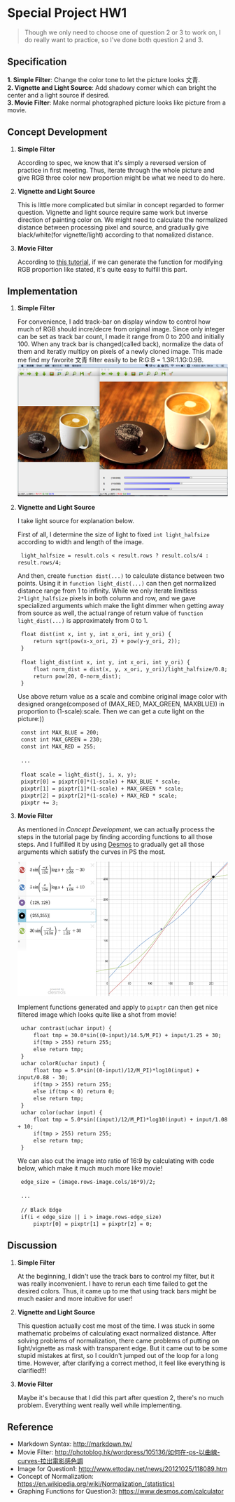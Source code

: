 # Special Project HW1

> Though we only need to choose one of question 2 or 3 to work on, I do really want to practice, so I've done both question 2 and 3.

## Specification

**1. Simple Filter**:
Change the color tone to let the picture looks 文青.<br>
**2. Vignette and Light Source**: Add shadowy corner which can bright the center and a light source if desired.<br>
**3. Movie Filter**: Make normal photographed picture looks like picture from a movie.

## Concept Development

1. **Simple Filter**

	According to spec, we know that it's simply a reversed version of practice in first meeting. Thus, iterate through the whole picture and give RGB three color new proportion might be what we need to do here.

2. **Vignette and Light Source**

	This is little more complicated but similar in concept regarded to former question. Vignette and light source require same work but inverse direction of painting color on. We might need to calculate the normalized distance between processing pixel and source, and gradually give black/white(for vignette/light) according to that nomalized distance.

3. **Movie Filter**

	According to [this tutorial](http://photoblog.hk/wordpress/105136/如何在-ps-以曲線-curves-拉出電影感色調), if we can generate the function for modifying RGB proportion like stated, it's quite easy to fulfill this part.

## Implementation

1. **Simple Filter**

	For convenience, I add track-bar on display window to control how much of RGB should incre/decre from original image. Since only integer can be set as track bar count, I made it range from 0 to 200 and initially 100. When any track bar is changed(called back), normalize the data of them and iteratly multipy on pixels of a newly cloned image. This made me find my favorite 文青 filter easily to be R:G:B = 1.3R:1.1G:0.9B.
	![Processing on Question1](report_image/q1.png)

2. **Vignette and Light Source**

	I take light source for explanation below.
	
	First of all, I determine the size of light to fixed `int light_halfsize` according to width and length of the image.

		light_halfsize = result.cols < result.rows ? result.cols/4 : result.rows/4;

	And then, create `function dist(...)` to calculate distance between two points. Using it in `function light_dist(...)` can then get normalized distance range from 1 to infinity. While we only iterate limitless `2*light_halfsize` pixels in both column and row, and we gave specialized arguments which make the light dimmer when getting away from source as well, the actual range of return value of `function light_dist(...)` is approximately from 0 to 1. 

		float dist(int x, int y, int x_ori, int y_ori) {
			return sqrt(pow(x-x_ori, 2) + pow(y-y_ori, 2));
		}

		float light_dist(int x, int y, int x_ori, int y_ori) {
			float norm_dist = dist(x, y, x_ori, y_ori)/light_halfsize/0.8;
			return pow(20, 0-norm_dist);
		}
		
	Use above return value as a scale and combine original image color with designed orange(composed of (MAX_RED, MAX_GREEN, MAXBLUE)) in proportion to (1-scale):scale. Then we can get a cute light on the picture:))
	
		const int MAX_BLUE = 200;
		const int MAX_GREEN = 230;
		const int MAX_RED = 255;
		
		...
	
		float scale = light_dist(j, i, x, y);
		pixptr[0] = pixptr[0]*(1-scale) + MAX_BLUE * scale;
		pixptr[1] = pixptr[1]*(1-scale) + MAX_GREEN * scale;
		pixptr[2] = pixptr[2]*(1-scale) + MAX_RED * scale;
		pixptr += 3;

3. **Movie Filter**

	As mentioned in *Concept Development*, we can actually process the steps in the tutorial page by finding according functions to all those steps. And I fulfilled it by using [Desmos](https://www.desmos.com/calculator) to gradually get all those arguments which satisfy the curves in PS the most.
	
	![Function Generating](report_image/function.png)
	
	Implement functions generated and apply to `pixptr` can then get nice filtered image which looks quite like a shot from movie!
	
		uchar contrast(uchar input) {
			float tmp = 30.0*sin((0-input)/14.5/M_PI) + input/1.25 + 30;
			if(tmp > 255) return 255;
			else return tmp;
		}
		uchar colorR(uchar input) {
			float tmp = 5.0*sin((0-input)/12/M_PI)*log10(input) + input/0.88 - 30;
			if(tmp > 255) return 255;
			else if(tmp < 0) return 0;
			else return tmp;
		}
		uchar color(uchar input) {
			float tmp = 5.0*sin((input)/12/M_PI)*log10(input) + input/1.08 + 10;
			if(tmp > 255) return 255;
			else return tmp;
		}
	
	We can also cut the image into ratio of 16:9 by calculating with code below, which make it much much more like movie!

		edge_size = (image.rows-image.cols/16*9)/2;

		...

		// Black Edge
		if(i < edge_size || i > image.rows-edge_size)
			pixptr[0] = pixptr[1] = pixptr[2] = 0;

## Discussion

1. **Simple Filter**

	At the beginning, I didn't use the track bars to control my filter, but it was really inconvenient. I have to rerun each time failed to get the desired colors. Thus, it came up to me that using track bars might be much easier and more intuitive for user!

2. **Vignette and Light Source**

	This question actually cost me most of the time. I was stuck in some mathematic probelms of calculating exact normalized distance. After solving problems of normalization, there came problems of putting on light/vignette as mask with transparent edge. But it came out to be some stupid mistakes at first, so I couldn't jumped out of the loop for a long time. However, after clarifying a correct method, it feel like everything is clarified!!!

3. **Movie Filter**

	Maybe it's because that I did this part after question 2, there's no much problem. Everything went really well while implementing.

## Reference

- Markdown Syntax: <http://markdown.tw/>
- Movie Filter: <http://photoblog.hk/wordpress/105136/如何在-ps-以曲線-curves-拉出電影感色調>
- Image for Question1: <http://www.ettoday.net/news/20121025/118089.htm>
- Concept of Normalization: <https://en.wikipedia.org/wiki/Normalization_(statistics)>
- Graphing Functions for Question3: <https://www.desmos.com/calculator>
